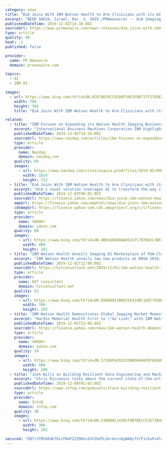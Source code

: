 ```yaml
---
category: news
title: "DiA Joins With IBM Watson Health to Arm Clinicians with its AI-powered Cardiac Ultrasound Software"
excerpt: "BEER SHEVA, Israel, Dec. 2, 2019 /PRNewswire/ -- DiA Imaging Analysis Ltd. (https://www.dia-analysis.com/),an AI-powered ultrasound imaging analysis provider, announces a collaboration with IBM Watson Health (https://www.ibm.com/watson-health/imaging), a leading provider of innovative AI, enterprise imaging, and interoperability solutions used ..."
publishedDateTime: 2019-12-02T14:38:00Z
sourceUrl: https://www.prnewswire.com/news-releases/dia-joins-with-ibm-watson-health-to-arm-clinicians-with-its-ai-powered-cardiac-ultrasound-software-300967437.html
type: article
quality: 40
heat: -1
published: false

provider:
  name: PR Newswire
  domain: prnewswire.com

topics:
  - AI
  - IBM AI

images:
  - url: https://www.bing.com/th?id=ON.6C07A076CC9180F54E3FB8737F17EAE2
    width: 700
    height: 366
    title: "DiA Joins With IBM Watson Health to Arm Clinicians with its AI-powered Cardiac Ultrasound Software"

related:
  - title: "IBM Focuses on Expanding its Watson Health Imaging Business"
    excerpt: "International Business Machines Corporation IBM highlighted some of its clients and collaborations for its IBM Watson Health Imaging artificial intelligence (AI) platform. The IBM Watson Health unit is one of the leading platforms engaged in developing AI and data-driven technologies for augmenting healthcare services. The solutions are aimed ..."
    publishedDateTime: 2019-12-02T14:16:00Z
    sourceUrl: https://www.nasdaq.com/articles/ibm-focuses-on-expanding-its-watson-health-imaging-business-2019-12-02
    type: article
    provider:
      name: Nasdaq
      domain: nasdaq.com
    quality: 69
    images:
      - url: https://www.nasdaq.com/sites/acquia.prod/files/2019-05/0902-Q19%20Total%20Markets%20photos%20and%20gif_CC8.jpg
        width: 1024
        height: 512
  - title: "DiA Joins With IBM Watson Health to Arm Clinicians with its AI-powered Cardiac Ultrasound Software"
    excerpt: "DiA's novel solution leverages AI to transform the way clinicians capture and analyze ultrasound images. By adding DiA to its AI Marketplace, IBM Watson Health will offer clinicians access to objective and accurate ultrasound analysis BEER SHEVA, Israel, Dec. 2, 2019 /PRNewswire/ -- DiA Imaging Analysis Ltd. (https://www.dia-analysis.com/),an ..."
    publishedDateTime: 2019-12-03T00:02:00Z
    sourceUrl: https://finance.yahoo.com/news/dia-joins-ibm-watson-health-153800938.html
    ampUrl: https://finance.yahoo.com/amphtml/news/dia-joins-ibm-watson-health-153800938.html
    cdnAmpUrl: https://finance-yahoo-com.cdn.ampproject.org/c/s/finance.yahoo.com/amphtml/news/dia-joins-ibm-watson-health-153800938.html
    type: article
    provider:
      name: YAHOO!
      domain: yahoo.com
    quality: 60
    images:
      - url: https://www.bing.com/th?id=ON.4B0166D80AAD5247C7B78D2C3BF4D48C
        width: 400
        height: 261
  - title: "IBM Watson Health Unveils Imaging AI Marketplace of FDA-Cleared Solutions"
    excerpt: "IBM Watson Health unveils two new products at RNSA 2019, Clinical Review 3.0 and The Imaging AI Marketplace. – Clinical Review 3.0, a tool recently launched in the UK that analyzes medical imaging studies and their associated reports to identify potentially missed findings, facilitating higher quality and more comprehensive care for the patient."
    publishedDateTime: 2019-12-01T12:00:00Z
    sourceUrl: https://hitconsultant.net/2019/12/01/ibm-watson-health-imaging-solutions-rnsa/
    type: article
    provider:
      name: HIT Consultant
      domain: hitconsultant.net
    quality: 53
    images:
      - url: https://www.bing.com/th?id=ON.E86B0921B8E55E424BC1EB77FD0B3205
        width: 700
        height: 393
  - title: "IBM Watson Health Demonstrates Global Imaging Market Momentum"
    excerpt: "Hardin Memorial Health First to \"Go Live\" with IBM Watson Imaging Patient Synopsis Imaging Clinical Review 3.0 and Imaging AI Marketplace Launched CAMBRIDGE, Mass., Dec. 1, 2019 /PRNewswire/ -- Today, at the 105 th RSNA Scientific Assembly and Annual Meeting, IBM (NYSE: IBM) Watson Health™ highlighted its recent clients and collaborations for ..."
    publishedDateTime: 2019-12-01T13:05:00Z
    sourceUrl: https://finance.yahoo.com/news/ibm-watson-health-demonstrates-global-130000003.html
    type: article
    provider:
      name: YAHOO!
      domain: yahoo.com
    quality: 39
    images:
      - url: https://www.bing.com/th?id=ON.571D6FA20253300D6486FB7A5D08E4CA
        width: 400
        height: 209
  - title: "Josh Wills on Building Resilient Data Engineering and Machine Learning Products at Slack"
    excerpt: "Chris Riccomini talks about the current state-of-the-art in data pipelines and data warehousing, and shares some of the solutions to current problems dealing with data streaming and warehousing."
    publishedDateTime: 2019-12-09T01:03:00Z
    sourceUrl: https://www.infoq.com/podcasts/slack-building-resilient-data-engineering/
    type: article
    provider:
      name: InfoQ
      domain: infoq.com
    quality: 30
    images:
      - url: https://www.bing.com/th?id=ON.51B8BAC1430CF9B7BECCF2673B409450
        width: 300
        height: 282

secured: "EBTr2tMI6EmE7birFRmFZ22MdnLGYkI6dTLUbrGnrnQyWA8yfV/F1ckuPx4lqw5x18dG4AbdCiAWeBUVSn8yt/xpZyTsh7ml5dhviUimkrvDr2fSljQyv8QwkfvaxT13TjZJJ0b3pIJThugWnt5WldH+PMuSHfKqdoT22skUkRpiUoiX/AppkWGGSCUD2PAINEfFzPq1WPaR4NpEMa+7NRZ8htX4K6uG0H/u485UZjD5gGwd6un2ZtIEt8NGlH+xsZfLG9BynaJnY7dn7vpAOQ==;xaoaKy70YYNJNncBx8XDvg=="
---
```


